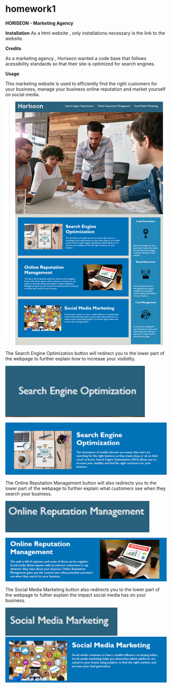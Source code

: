 # homework1

**HORISEON - Marketing Agency**

**Installation**
As a html website , only installations necessary is the link to the website.

**Credits**

As a marketing agency , Horiseon wanted a code base that follows acessibility standards so that their site is optimized for search engines. 

**Usage**

This marketing website is used to efficiently find the right customers for your business, manage your business online reputation and market yourself on social media. 

![bigpic](assets/bigpic.png)

The Search Engine Optimization button will redirect you to the lower part of the webpage to further explain how to increase your visibility. 

![seo](assets/seo1.png)

![seo](assets/seo2.png)

The Online Reputation Management button will also redirects you to the lower part of the webpage to further explain what customers see when they search your business. 

![orm](assets/orm.png)

![orm](assets/orm2.png)

The Social Media Marketing button also redirects you to the lower part of the webpage to futher explain the impact social media has on your business. 

![smm](assets/smm.png)
![smm](assets/smm2.png)
